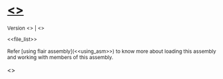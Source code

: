 <span name="assembly" id="asm_info">

# <u><<asm>></u>
<small>
Version <<version>> | <<lupdate>>
<br/>

<<file_list>>

Refer [using flair assembly](<<using_asm>>) to know more about loading this assembly and working with members of this assembly.
</small>
<br/>

<<sections>>

</span> 